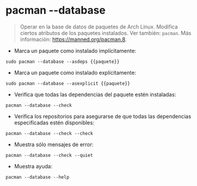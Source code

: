 # pacman --database

> Operar en la base de datos de paquetes de Arch Linux.
> Modifica ciertos atributos de los paquetes instalados.
> Ver también: `pacman`.
> Más información: <https://manned.org/pacman.8>.

- Marca un paquete como instalado implícitamente:

`sudo pacman --database --asdeps {{paquete}}`

- Marca un paquete como instalado explícitamente:

`sudo pacman --database --asexplicit {{paquete}}`

- Verifica que todas las dependencias del paquete estén instaladas:

`pacman --database --check`

- Verifica los repositorios para asegurarse de que todas las dependencias especificadas estén disponibles:

`pacman --database --check --check`

- Muestra sólo mensajes de error:

`pacman --database --check --quiet`

- Muestra ayuda:

`pacman --database --help`
